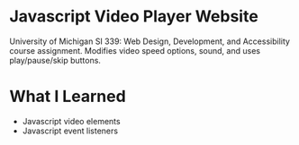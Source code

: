 # Javascript Video Player Website
University of Michigan SI 339: Web Design, Development, and Accessibility course assignment. Modifies video speed options, sound, and uses play/pause/skip buttons.

# What I Learned
* Javascript video elements
* Javascript event listeners
